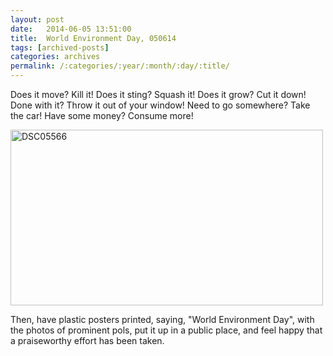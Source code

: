 ```yaml
---
layout: post
date:	2014-06-05 13:51:00
title:  World Environment Day, 050614
tags: [archived-posts]
categories: archives
permalink: /:categories/:year/:month/:day/:title/
---
```

Does it move?
Kill it!
Does it sting?
Squash it!
Does it grow?
Cut it down!
Done with it?
Throw it out of your window!
Need to go somewhere?
Take the car!
Have some money?
Consume more!


<a href="https://www.flickr.com/photos/86494503@N00/14164092040" title="DSC05566 by mohandep, on Flickr"><img src="https://farm3.staticflickr.com/2925/14164092040_9bb935cd67.jpg" width="500" height="281" alt="DSC05566"></a>


Then, have plastic posters printed, saying, "World Environment Day", with the photos of prominent pols, put it up in a public place, and feel happy that a praiseworthy effort has been taken.
